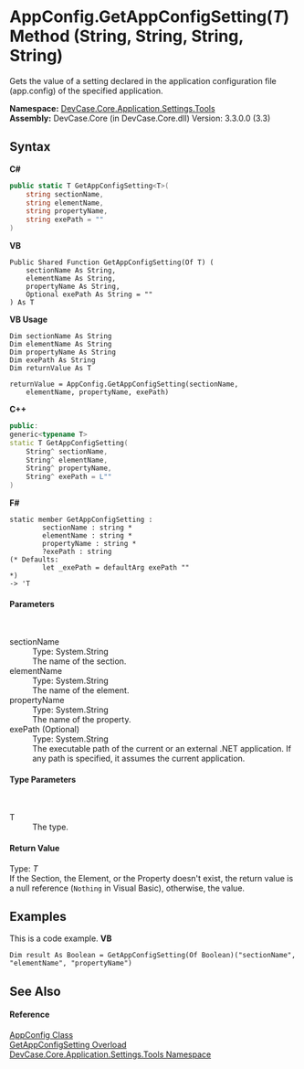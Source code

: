 # AppConfig.GetAppConfigSetting(*T*) Method (String, String, String, String)
 

Gets the value of a setting declared in the application configuration file (app.config) of the specified application.

**Namespace:**&nbsp;<a href="N_DevCase_Core_Application_Settings_Tools">DevCase.Core.Application.Settings.Tools</a><br />**Assembly:**&nbsp;DevCase.Core (in DevCase.Core.dll) Version: 3.3.0.0 (3.3)

## Syntax

**C#**<br />
``` C#
public static T GetAppConfigSetting<T>(
	string sectionName,
	string elementName,
	string propertyName,
	string exePath = ""
)

```

**VB**<br />
``` VB
Public Shared Function GetAppConfigSetting(Of T) ( 
	sectionName As String,
	elementName As String,
	propertyName As String,
	Optional exePath As String = ""
) As T
```

**VB Usage**<br />
``` VB Usage
Dim sectionName As String
Dim elementName As String
Dim propertyName As String
Dim exePath As String
Dim returnValue As T

returnValue = AppConfig.GetAppConfigSetting(sectionName, 
	elementName, propertyName, exePath)
```

**C++**<br />
``` C++
public:
generic<typename T>
static T GetAppConfigSetting(
	String^ sectionName, 
	String^ elementName, 
	String^ propertyName, 
	String^ exePath = L""
)
```

**F#**<br />
``` F#
static member GetAppConfigSetting : 
        sectionName : string * 
        elementName : string * 
        propertyName : string * 
        ?exePath : string 
(* Defaults:
        let _exePath = defaultArg exePath ""
*)
-> 'T 

```


#### Parameters
&nbsp;<dl><dt>sectionName</dt><dd>Type: System.String<br />The name of the section.</dd><dt>elementName</dt><dd>Type: System.String<br />The name of the element.</dd><dt>propertyName</dt><dd>Type: System.String<br />The name of the property.</dd><dt>exePath (Optional)</dt><dd>Type: System.String<br />The executable path of the current or an external .NET application. If any path is specified, it assumes the current application.</dd></dl>

#### Type Parameters
&nbsp;<dl><dt>T</dt><dd>The type.</dd></dl>

#### Return Value
Type: *T*<br />If the Section, the Element, or the Property doesn't exist, the return value is a null reference (`Nothing` in Visual Basic), otherwise, the value.

## Examples
This is a code example. 
**VB**<br />
``` VB
Dim result As Boolean = GetAppConfigSetting(Of Boolean)("sectionName", "elementName", "propertyName")
```


## See Also


#### Reference
<a href="T_DevCase_Core_Application_Settings_Tools_AppConfig">AppConfig Class</a><br /><a href="Overload_DevCase_Core_Application_Settings_Tools_AppConfig_GetAppConfigSetting">GetAppConfigSetting Overload</a><br /><a href="N_DevCase_Core_Application_Settings_Tools">DevCase.Core.Application.Settings.Tools Namespace</a><br />